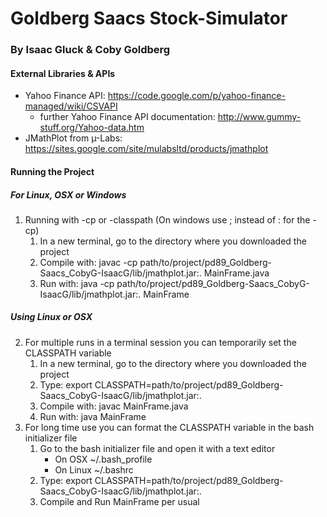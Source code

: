 Goldberg Saacs Stock-Simulator
===============================
### By Isaac Gluck & Coby Goldberg 

####  External Libraries & APIs 
- Yahoo Finance API: https://code.google.com/p/yahoo-finance-managed/wiki/CSVAPI
	- further Yahoo Finance API documentation: http://www.gummy-stuff.org/Yahoo-data.htm
- JMathPlot from µ-Labs: https://sites.google.com/site/mulabsltd/products/jmathplot

#### Running the Project 
##### For Linux, OSX or Windows
1. Running with -cp or -classpath (On windows use ; instead of : for the -cp)
	1. In a new terminal, go to the directory where you downloaded the project
	2. Compile with: 
		javac -cp path/to/project/pd89_Goldberg-Saacs_CobyG-IsaacG/lib/jmathplot.jar:. MainFrame.java
	3. Run with: 
		java -cp path/to/project/pd89_Goldberg-Saacs_CobyG-IsaacG/lib/jmathplot.jar:. MainFrame

##### Using Linux or OSX

2. For multiple runs in a terminal session you can temporarily set the CLASSPATH variable
	1. In a new terminal, go to the directory where you downloaded the project
	2. Type: 
		export CLASSPATH=path/to/project/pd89_Goldberg-Saacs_CobyG-IsaacG/lib/jmathplot.jar:.
	3. Compile with: 
		javac MainFrame.java
	4. Run with: 
		java MainFrame
3. For long time use you can format the CLASSPATH variable in the bash initializer file
	1. Go to the bash initializer file and open it with a text editor
		- On OSX ~/.bash_profile
		- On Linux ~/.bashrc
	2. Type: 
		export CLASSPATH=path/to/project/pd89_Goldberg-Saacs_CobyG-IsaacG/lib/jmathplot.jar:.
	3. Compile and Run MainFrame per usual
